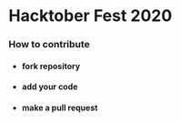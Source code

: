 # Hacktober Fest 2020


### How to contribute 

* #### fork repository
* #### add your code
* #### make a pull request